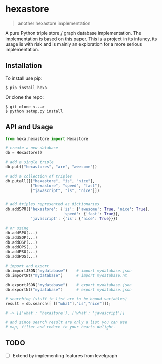 # hexastore

> another hexastore implementation

A pure Python triple store / graph database implementation. The
implementation is based on
[this paper](http://karras.rutgers.edu/hexastore.pdf). This is a
project in its infancy, its usage is with risk and is mainly an
exploration for a more serious implementation.

## Installation

To install use pip:

	$ pip install hexa


Or clone the repo:

	$ git clone <...>
	$ python setup.py install

## API and Usage

```python
from hexa.hexastore import Hexastore

# create a new database
db = Hexastore()

# add a single triple
db.put(["hexastores", "are", "awesome"])

# add a collection of triples
db.putall([["hexastore", "is", "nice"],
		   ["hexastore", "speed", "fast"],
		   ["javascript", "is", "nice"]])


# add triples represented as dictionaries
db.addSPO({'hexastore': {'is': {'awesome': True, 'nice': True},
						 'speed': {'fast': True}},
		   'javascript': {'is': {'nice': True}}})

# or using
db.addSPO(...)
db.addSOP(...)
db.addOSP(...)
db.addOPS(...)
db.addPSO(...)
db.addPOS(...)

# import and export
db.importJSON("mydatabase")    # import mydatabase.json
db.importNt("mydatabase")      # import mydatabase.nt

db.exportJSON("mydatabase")    # export mydatabase.json
db.exportNt("mydatabase")      # export mydatabase.json

# searching (stuff in list are to be bound variables)
result = db.search([ [["what"],"is","nice"]]);

# -> [{'what': 'hexastore'}, {'what': 'javascript'}]

# and since search result are only a list you can use
# map, filter and reduce to your hearts delight.
```

## TODO

- [ ] Extend by implementing features from levelgraph
